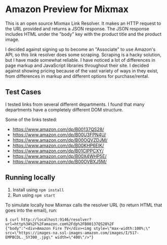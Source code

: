 # Amazon Preview for Mixmax

This is an open source Mixmax Link Resolver. It makes an HTTP request to the URL provided and returns a JSON response. The JSON response includes HTML under the "body" key with the product title and the product image.

I decided against signing up to become an "Associate" to use Amazon's API, so this link resolver does some scraping. Scraping is a hacky solution, but I have made  somewhat reliable. I have noticed a lot of differences in page markup and JavaScript libraries throughout their site. I decided against showing pricing because of the vast variety of ways in they exist, from differences in markup and different options for purchase/rental.

## Test Cases
I tested links from several different departments. I found that many departments have a completely different DOM structure.

Some of the links tested:
* https://www.amazon.com/dp/B00137QS28/
* https://www.amazon.com/dp/B00U3FPN4U/
* https://www.amazon.com/dp/B00OQVZDJM/
* https://www.amazon.com/dp/B00KHP6EIK/
* https://www.amazon.com/dp/B01CIPPCXY/
* https://www.amazon.com/dp/B00X4WHP5E/
* https://www.amazon.com/dp/B00OVBXJ5M/

## Running locally

1. Install using `npm install`
2. Run using `npm start`

To simulate locally how Mixmax calls the resolver URL (to return HTML that goes into the email), run:

```
$ curl http://localhost:9146/resolver?url=http%3A%2F%2Famazon.com%2Fdp%2FB00137QS28%2F
{"body":"<div>Amazon Fire TV</div><img style=\"max-width:100%;\" src=\"https://images-na.ssl-images-amazon.com/images/I/517-EMPBCDL._SY300_.jpg\" width=\"400\"/>"}
```
